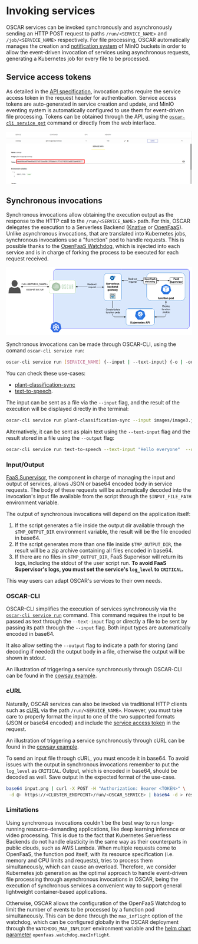 # Invoking services

OSCAR services can be invoked synchronously and asynchronously sending an
HTTP POST request to paths `/run/<SERVICE_NAME>` and `/job/<SERVICE_NAME>`
respectively. For file processing, OSCAR automatically manages the creation
and [notification system](https://docs.min.io/minio/baremetal/monitoring/bucket-notifications/bucket-notifications.html#minio-bucket-notifications)
of MinIO buckets in order to allow the event-driven invocation of services
using asynchronous requests, generating a Kubernetes job for every file to be
processed.

## Service access tokens

As detailed in the [API specification](api.md), invocation paths require the
service access token in the request header for authentication. Service access
tokens are auto-generated in service creation and update, and MinIO eventing
system is automatically configured to use them for event-driven file
processing. Tokens can be obtained through the API, using the
[`oscar-cli service get`](oscar-cli.md#get) command or directly from the web
interface.

![oscar-ui-service-token.png](images/usage/oscar-ui-service-token.png)

## Synchronous invocations

Synchronous invocations allow obtaining the execution output as the response
to the HTTP call to the `/run/<SERVICE_NAME>` path. For this, OSCAR delegates
the execution to a Serverless Backend ([Knative](https://knative.dev) or
[OpenFaaS](https://www.openfaas.com/)). Unlike asynchronous invocations, that
are translated into Kubernetes jobs, synchronous invocations use a "function"
pod to handle requests. This is possible thanks to the
[OpenFaaS Watchdog](https://github.com/openfaas/classic-watchdog), which is
injected into each service and is in charge of forking the process to be
executed for each request received.

![oscar-sync.png](images/oscar-sync.png)

Synchronous invocations can be made through OSCAR-CLI, using the comand
`oscar-cli service run`:

```sh
oscar-cli service run [SERVICE_NAME] {--input | --text-input} {-o | -output }
```

You can check these use-cases:

- [plant-classification-sync](https://oscar.grycap.net/blog/post-oscar-faas-sync-ml-inference/)
- [text-to-speech](https://oscar.grycap.net/blog/post-oscar-text-to-speech/).

The input can be sent as a file via the `--input` flag, and the result of the
execution will be displayed directly in the terminal:

```sh
oscar-cli service run plant-classification-sync --input images/image3.jpg
```

Alternatively, it can be sent as plain text using the `--text-input` flag and
the result stored in a file using the `--output` flag:

```sh
oscar-cli service run text-to-speech --text-input "Hello everyone"  --output output.mp3
```

### Input/Output

[FaaS Supervisor](https://github.com/grycap/faas-supervisor), the component in
charge of managing the input and output of services, allows JSON or base64
encoded body in service requests. The body of these requests will be
automatically decoded into the invocation's input file available from the
script through the `$INPUT_FILE_PATH` environment variable.

The output of synchronous invocations will depend on the application itself:

1. If the script generates a file inside the output dir available through the
    `$TMP_OUTPUT_DIR` environment variable, the result will be the file encoded in
    base64.
1. If the script generates more than one file inside `$TMP_OUTPUT_DIR`, the
    result will be a zip archive containing all files encoded in base64.
1. If there are no files in `$TMP_OUTPUT_DIR`, FaaS Supervisor will return its
    logs, including the stdout of the user script run.
    **To avoid FaaS Supervisor's logs, you must set the service's `log_level`
    to `CRITICAL`.**

This way users can adapt OSCAR's services to their own needs.

### OSCAR-CLI

OSCAR-CLI simplifies the execution of services synchronously via the
[`oscar-cli service run`](oscar-cli.md#run) command. This command requires the
input to be passed as text through the `--text-input` flag or directly a file
to be sent by passing its path through the `--input` flag. Both input types
are automatically encoded in base64.

It also allow setting the `--output` flag to indicate a path for storing
(and decoding if needed) the output body in a file, otherwise the output will
be shown in stdout.

An illustration of triggering a service synchronously through OSCAR-CLI can be
found in the [cowsay example](https://github.com/grycap/oscar/tree/master/examples/cowsay#oscar-cli).

### cURL

Naturally, OSCAR services can also be invoked via traditional HTTP clients
such as [cURL](https://curl.se/) via the path `/run/<SERVICE_NAME>`. However,
you must take care to properly format the input to one of the two supported
formats (JSON or base64 encoded) and include the
[service access token](#service-access-tokens) in the request.

An illustration of triggering a service synchronously through cURL can be
found in the
[cowsay example](https://github.com/grycap/oscar/tree/master/examples/cowsay#curl).

To send an input file through cURL, you must encode it in base64. To avoid
issues with the output in synchronous invocations remember to put the
`log_level` as `CRITICAL`. Output, which is encoded in base64, should be
decoded as well. Save output in the expected format of the use-case.

``` sh
base64 input.png | curl -X POST -H "Authorization: Bearer <TOKEN>" \
 -d @- https://<CLUSTER_ENDPOINT>/run/<OSCAR_SERVICE> | base64 -d > result.png
```

### Limitations

Using synchronous invocations couldn't be the best way to run long-running
resource-demanding applications, like deep learning inference or video
processing. This is due to the fact that Kubernetes Serverless Backends do not
handle elasticity in the same way as their counterparts in public clouds, such
as AWS Lambda. When multiple requests come to OpenFaaS, the function pod
itself, with its resource specification (i.e. memory and CPU limits and
requests), tries to process them simultaneously, which can cause an overload.
Therefore, we consider Kubernetes job generation as the optimal approach to
handle event-driven file processing through asynchronous invocations in OSCAR,
being the execution of synchronous services a convenient way to support
general lightweight container-based applications.

Otherwise, OSCAR allows the configuration of the OpenFaaS Watchdog to limit
the number of events to be processed by a function pod simultaneously. This
can be done through the `max_inflight` option of the watchdog, which can be
configured globally in the OSCAR deployment through the
`WATCHDOG_MAX_INFLIGHT` environment variable and the
[helm chart parameter](https://github.com/grycap/helm-charts/tree/master/oscar)
`openfaas.watchdog.maxInflight`.
